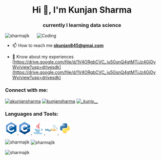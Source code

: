 <h1 align="center">Hi 👋, I'm Kunjan Sharma</h1>
<h3 align="center">currently I learning data science</h3> 

<img align="right" alt="Coding" width="400" src="https://user-images.githubusercontent.com/55389276/140866485-8fb1c876-9a8f-4d6a-98dc-08c4981eaf70.gif">

<p align="left"> <img src="https://komarev.com/ghpvc/?username=sharmajik&label=Profile%20views&color=0e75b6&style=flat" alt="sharmajik" /> </p>

- 📫 How to reach me **skunjan845@gmai.com**

- 📄 Know about my experiences [https://drive.google.com/file/d/1V4ORgbCVC_ju5GsnQ4gtMTiJz4GjDyWy/view?usp=drivesdk](https://drive.google.com/file/d/1V4ORgbCVC_ju5GsnQ4gtMTiJz4GjDyWy/view?usp=drivesdk)

<h3 align="left">Connect with me:</h3>
<p align="left">
<a href="https://twitter.com/akunjansharma" target="blank"><img align="center" src="https://raw.githubusercontent.com/rahuldkjain/github-profile-readme-generator/master/src/images/icons/Social/twitter.svg" alt="akunjansharma" height="30" width="40" /></a>
<a href="https://linkedin.com/in/kunjansharma" target="blank"><img align="center" src="https://raw.githubusercontent.com/rahuldkjain/github-profile-readme-generator/master/src/images/icons/Social/linked-in-alt.svg" alt="kunjansharma" height="30" width="40" /></a>
<a href="https://instagram.com/_kunjx__" target="blank"><img align="center" src="https://raw.githubusercontent.com/rahuldkjain/github-profile-readme-generator/master/src/images/icons/Social/instagram.svg" alt="_kunjx__" height="30" width="40" /></a>
</p>

<h3 align="left">Languages and Tools:</h3>
<p align="left"> <a href="https://www.cprogramming.com/" target="_blank" rel="noreferrer"> <img src="https://raw.githubusercontent.com/devicons/devicon/master/icons/c/c-original.svg" alt="c" width="40" height="40"/> </a> <a href="https://www.w3schools.com/cpp/" target="_blank" rel="noreferrer"> <img src="https://raw.githubusercontent.com/devicons/devicon/master/icons/cplusplus/cplusplus-original.svg" alt="cplusplus" width="40" height="40"/> </a> <a href="https://www.java.com" target="_blank" rel="noreferrer"> <img src="https://raw.githubusercontent.com/devicons/devicon/master/icons/java/java-original.svg" alt="java" width="40" height="40"/> </a> <a href="https://www.mysql.com/" target="_blank" rel="noreferrer"> <img src="https://raw.githubusercontent.com/devicons/devicon/master/icons/mysql/mysql-original-wordmark.svg" alt="mysql" width="40" height="40"/> </a> <a href="https://www.python.org" target="_blank" rel="noreferrer"> <img src="https://raw.githubusercontent.com/devicons/devicon/master/icons/python/python-original.svg" alt="python" width="40" height="40"/> </a> </p>

<p><img align="left" src="https://github-readme-stats.vercel.app/api/top-langs?username=sharmajik&show_icons=true&locale=en&layout=compact" alt="sharmajik" /></p>

<p>&nbsp;<img align="center" src="https://github-readme-stats.vercel.app/api?username=sharmajik&show_icons=true&locale=en" alt="sharmajik" /></p>

<p><img align="center" src="https://github-readme-streak-stats.herokuapp.com/?user=sharmajik&" alt="sharmajik" /></p>
